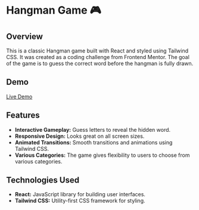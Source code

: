    <h1>Hangman Game 🎮</h1>
    <section id="overview">
        <h2>Overview</h2>
        <p>This is a classic Hangman game built with React and styled using Tailwind CSS. It was created as a coding challenge from Frontend Mentor. The goal of the game is to guess the correct word before the hangman is fully drawn.</p>
    </section>
    <section id="demo">
        <h2>Demo</h2>
        <p><a href="https://nishant-pradhan8.github.io/hangman-game/">Live Demo</a></p>
    </section>
    <section id="features">
        <h2>Features</h2>
        <ul>
            <li><strong>Interactive Gameplay:</strong> Guess letters to reveal the hidden word.</li>
            <li><strong>Responsive Design:</strong> Looks great on all screen sizes.</li>
            <li><strong>Animated Transitions:</strong> Smooth transitions and animations using Tailwind CSS.</li>
            <li><strong>Various Categories:</strong> The game gives flexibility to users to choose from various categories.</li>
        </ul>
    </section>
    <section id="technologies-used">
        <h2>Technologies Used</h2>
        <ul>
            <li><strong>React:</strong> JavaScript library for building user interfaces.</li>
            <li><strong>Tailwind CSS:</strong> Utility-first CSS framework for styling.</li>
        </ul>
    </section>

